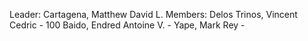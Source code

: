 Leader: Cartagena, Matthew David L.
Members:
  Delos Trinos, Vincent Cedric - 100 
  Baido, Endred Antoine V. - 
  Yape, Mark Rey - 
